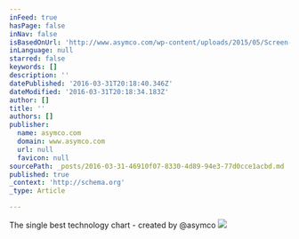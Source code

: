 ```yaml
---
inFeed: true
hasPage: false
inNav: false
isBasedOnUrl: 'http://www.asymco.com/wp-content/uploads/2015/05/Screen-Shot-2015-05-13-at-5-13-8.20.01-AM.png'
inLanguage: null
starred: false
keywords: []
description: ''
datePublished: '2016-03-31T20:18:40.346Z'
dateModified: '2016-03-31T20:18:34.183Z'
author: []
title: ''
authors: []
publisher:
  name: asymco.com
  domain: www.asymco.com
  url: null
  favicon: null
sourcePath: _posts/2016-03-31-46910f07-8330-4d89-94e3-77d0cce1acbd.md
published: true
_context: 'http://schema.org'
_type: Article

---
```

The single best technology chart - created by @asymco
![](http://www.asymco.com/wp-content/uploads/2015/05/Screen-Shot-2015-05-13-at-5-13-8.20.01-AM.png)